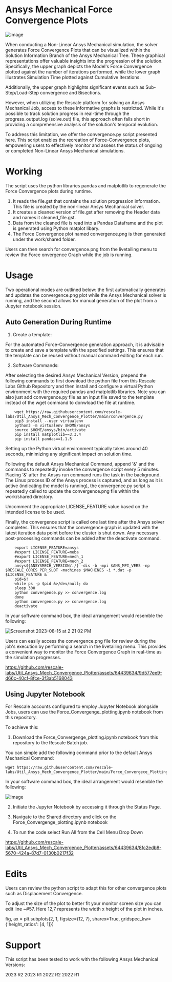 # Ansys Mechanical Force Convergence Plots
![image](https://github.com/rescale/soln-wee-scripts/assets/64439634/2d99c234-fdcb-46ef-9a56-8ac6e87dc770)

When conducting a Non-Linear Ansys Mechanical simulation, the solver generates Force Convergence Plots that can be visualized within the Solution Information Branch of the Ansys Mechanical Tree. These graphical representations offer valuable insights into the progression of the solution. Specifically, the upper graph depicts the Model's Force Convergence plotted against the number of iterations performed, while the lower graph illustrates Simulation Time plotted against Cumulative Iterations.

Additionally, the upper graph highlights significant events such as Sub-Step/Load-Step convergence and Bisections.

However, when utilizing the Rescale platform for solving an Ansys Mechanical Job, access to these informative graphs is restricted. While it's possible to track solution progress in real-time through the progress_output.log (solve.out) file, this approach often falls short in providing a comprehensive analysis of the solution's temporal evolution.

To address this limitation, we offer the convergence.py script presented here. This script enables the recreation of Force-Convergence plots, empowering users to effectively monitor and assess the status of ongoing or completed Non-Linear Ansys Mechanical simulations.

# Working 

The script uses the python libraries pandas and matplotlib to regenerate the Force Convergence plots during runtime.

1. It reads the file.gst that contains the solution progression information. This file is created by the non-linear Ansys Mechanical solver.
2. It creates a cleaned version of file.gst after removing the Header data and names it cleaned_file.gst.
3. Data from the cleaned file is read into a Pandas Dataframe and the plot is generated using Python matplot libary.
4. The Force Convergence plot named convergence.png is then generated under the work/shared folder.

Users can then search for convergence.png from the livetailing menu to review the Force onvergence Graph while the job is running.

# Usage

Two operational modes are outlined below: the first automatically generates and updates the convergence.png plot while the Ansys Mechanical solver is running, and the second allows for manual generation of the plot from a Jupyter notebook session.

## Auto Generation During Runtime

1. Create a template:

For the automated Force-Convergence generation approach, it is advisable to create and save a template with the specified settings. This ensures that the template can be reused without manual command editing for each run.

2. Software Commands:

After selecting the desired Ansys Mechanical Version, prepend the following commands to first download the python file from this Rescale Labs Github Repository and then install and configure a virtual Python environment with the required pandas and matplotlib libraries.
Note you can also just add convergence.py file as an input file saved to the template instead of the wget command to donwload the file at runtime.

		wget https://raw.githubusercontent.com/rescale-labs/Util_Ansys_Mech_Convergence_Plotter/main/convergence.py
		pip3 install --user virtualenv
		python3 -m virtualenv $HOME/ansys
		source $HOME/ansys/bin/activate
		pip install matplotlib==3.3.4
		pip install pandas==1.1.5

Setting up the Python virtual environment typically takes around 40 seconds, minimizing any significant impact on solution time.

Following the default Ansys Mechanical Command, append '&' and the commands to repeatedly invoke the convergence script every 5 minutes. Placing '&' after the Ansys run command runs the task in the background. The Linux process ID of the Ansys process is captured, and as long as it is active (indicating the model is running), the convergence.py script is repeatedly called to update the convergence.png file within the work/shared directory.

Uncomment the appropriate LICENSE_FEATURE value based on the intended license to be used.

Finally, the convergence script is called one last time after the Ansys solver completes. This ensures that the convergence graph is updated with the latest iteration data point before the cluster is shut down. Any necessary post-processing commands can be added after the deactivate command.

		export LICENSE_FEATURE=ansys
		#export LICENSE_FEATURE=meba
		#export LICENSE_FEATURE=mech_1
		#export LICENSE_FEATURE=mech_2
		ansys${ANSYSMECH_VERSION/./} -dis -b -mpi $ANS_MPI_VERS -np $RESCALE_CORES_PER_SLOT -machines $MACHINES -i *.dat -p $LICENSE_FEATURE &
		pid=$!
		while ps -p $pid &>/dev/null; do
		sleep 300
		python convergence.py >> convergence.log
		done
		python convergence.py >> convergence.log
		deactivate

In your software command box, the ideal arrangement would resemble the following:

![Screenshot 2023-08-15 at 2 21 02 PM](https://github.com/rescale-labs/Util_Ansys_Mech_Convergence_Plotter/assets/64439634/00e3f1dc-f123-4c90-a475-74fa96f42021)

Users can easily access the convergence.png file for review during the job's execution by performing a search in the livetailing menu. This provides a convenient way to monitor the Force Convergence Graph in real-time as the simulation progresses.

https://github.com/rescale-labs/Util_Ansys_Mech_Convergence_Plotter/assets/64439634/9d577ee9-d66c-40cf-8fce-3f3ab5168043

## Using Jupyter Notebook

For Rescale accounts configured to employ Jupyter Notebook alongside Jobs, users can use the Force_Convergenge_plotting.ipynb notebook from this repository.

To achieve this:

1. Download the Force_Convergenge_plotting.ipynb notebook from this repository to the Rescale Batch job. 

You can simple add the following command prior to the default Ansys Mechanical Command:

	wget https://raw.githubusercontent.com/rescale-labs/Util_Ansys_Mech_Convergence_Plotter/main/Force_Convergece_Plotting.ipynb

In your software command box, the ideal arrangement would resemble the following:

![image](https://github.com/rescale-labs/Util_Ansys_Mech_Convergence_Plotter/assets/64439634/e6d56e73-8e5f-4ab8-ac94-52b9028c99ae)

2. Initiate the Jupyter Notebook by accessing it through the Status Page.

3. Navigate to the Shared directory and click on the Force_Convergenge_plotting.ipynb notebook

4. To run the code select Run All from the Cell Menu Drop Down

https://github.com/rescale-labs/Util_Ansys_Mech_Convergence_Plotter/assets/64439634/8fc2edb8-5670-424a-87d7-0130b0217f32

# Edits

Users can review the python script to adapt this for other convergence plots such as Displacement Convergence.

To adjust the size of the plot to better fit your monitor screen size you can edit line ~#57. 
Here 12,7 represents the width x height of the plot in inches.

fig, ax = plt.subplots(2, 1, figsize=(12, 7), sharex=True, gridspec_kw={'height_ratios': [4, 1]}) 

# Support
This script has been tested to work with the following Ansys Mechanical Versions:

2023 R2
2023 R1
2022 R2
2022 R1

